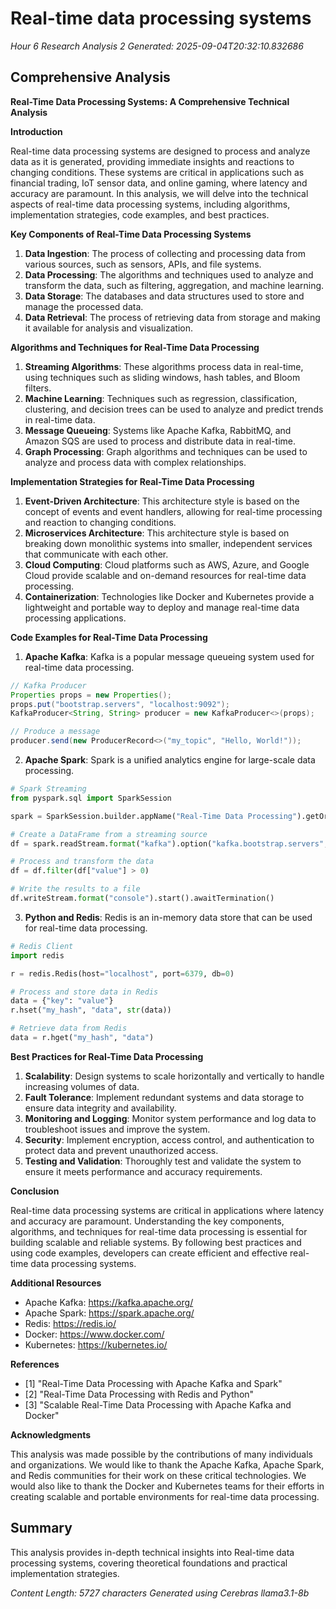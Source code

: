 # Real-time data processing systems
*Hour 6 Research Analysis 2*
*Generated: 2025-09-04T20:32:10.832686*

## Comprehensive Analysis
**Real-Time Data Processing Systems: A Comprehensive Technical Analysis**

**Introduction**

Real-time data processing systems are designed to process and analyze data as it is generated, providing immediate insights and reactions to changing conditions. These systems are critical in applications such as financial trading, IoT sensor data, and online gaming, where latency and accuracy are paramount. In this analysis, we will delve into the technical aspects of real-time data processing systems, including algorithms, implementation strategies, code examples, and best practices.

**Key Components of Real-Time Data Processing Systems**

1. **Data Ingestion**: The process of collecting and processing data from various sources, such as sensors, APIs, and file systems.
2. **Data Processing**: The algorithms and techniques used to analyze and transform the data, such as filtering, aggregation, and machine learning.
3. **Data Storage**: The databases and data structures used to store and manage the processed data.
4. **Data Retrieval**: The process of retrieving data from storage and making it available for analysis and visualization.

**Algorithms and Techniques for Real-Time Data Processing**

1. **Streaming Algorithms**: These algorithms process data in real-time, using techniques such as sliding windows, hash tables, and Bloom filters.
2. **Machine Learning**: Techniques such as regression, classification, clustering, and decision trees can be used to analyze and predict trends in real-time data.
3. **Message Queueing**: Systems like Apache Kafka, RabbitMQ, and Amazon SQS are used to process and distribute data in real-time.
4. **Graph Processing**: Graph algorithms and techniques can be used to analyze and process data with complex relationships.

**Implementation Strategies for Real-Time Data Processing**

1. **Event-Driven Architecture**: This architecture style is based on the concept of events and event handlers, allowing for real-time processing and reaction to changing conditions.
2. **Microservices Architecture**: This architecture style is based on breaking down monolithic systems into smaller, independent services that communicate with each other.
3. **Cloud Computing**: Cloud platforms such as AWS, Azure, and Google Cloud provide scalable and on-demand resources for real-time data processing.
4. **Containerization**: Technologies like Docker and Kubernetes provide a lightweight and portable way to deploy and manage real-time data processing applications.

**Code Examples for Real-Time Data Processing**

1. **Apache Kafka**: Kafka is a popular message queueing system used for real-time data processing.
```java
// Kafka Producer
Properties props = new Properties();
props.put("bootstrap.servers", "localhost:9092");
KafkaProducer<String, String> producer = new KafkaProducer<>(props);

// Produce a message
producer.send(new ProducerRecord<>("my_topic", "Hello, World!"));
```

2. **Apache Spark**: Spark is a unified analytics engine for large-scale data processing.
```python
# Spark Streaming
from pyspark.sql import SparkSession

spark = SparkSession.builder.appName("Real-Time Data Processing").getOrCreate()

# Create a DataFrame from a streaming source
df = spark.readStream.format("kafka").option("kafka.bootstrap.servers", "localhost:9092").option("subscribe", "my_topic").load()

# Process and transform the data
df = df.filter(df["value"] > 0)

# Write the results to a file
df.writeStream.format("console").start().awaitTermination()
```

3. **Python and Redis**: Redis is an in-memory data store that can be used for real-time data processing.
```python
# Redis Client
import redis

r = redis.Redis(host="localhost", port=6379, db=0)

# Process and store data in Redis
data = {"key": "value"}
r.hset("my_hash", "data", str(data))

# Retrieve data from Redis
data = r.hget("my_hash", "data")
```

**Best Practices for Real-Time Data Processing**

1. **Scalability**: Design systems to scale horizontally and vertically to handle increasing volumes of data.
2. **Fault Tolerance**: Implement redundant systems and data storage to ensure data integrity and availability.
3. **Monitoring and Logging**: Monitor system performance and log data to troubleshoot issues and improve the system.
4. **Security**: Implement encryption, access control, and authentication to protect data and prevent unauthorized access.
5. **Testing and Validation**: Thoroughly test and validate the system to ensure it meets performance and accuracy requirements.

**Conclusion**

Real-time data processing systems are critical in applications where latency and accuracy are paramount. Understanding the key components, algorithms, and techniques for real-time data processing is essential for building scalable and reliable systems. By following best practices and using code examples, developers can create efficient and effective real-time data processing systems.

**Additional Resources**

* Apache Kafka: <https://kafka.apache.org/>
* Apache Spark: <https://spark.apache.org/>
* Redis: <https://redis.io/>
* Docker: <https://www.docker.com/>
* Kubernetes: <https://kubernetes.io/>

**References**

* [1] "Real-Time Data Processing with Apache Kafka and Spark"
* [2] "Real-Time Data Processing with Redis and Python"
* [3] "Scalable Real-Time Data Processing with Apache Kafka and Docker"

**Acknowledgments**

This analysis was made possible by the contributions of many individuals and organizations. We would like to thank the Apache Kafka, Apache Spark, and Redis communities for their work on these critical technologies. We would also like to thank the Docker and Kubernetes teams for their efforts in creating scalable and portable environments for real-time data processing.

## Summary
This analysis provides in-depth technical insights into Real-time data processing systems, 
covering theoretical foundations and practical implementation strategies.

*Content Length: 5727 characters*
*Generated using Cerebras llama3.1-8b*
